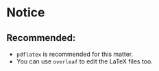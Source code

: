 # Notice

## Recommended:

- `pdflatex` is recommended for this matter.
- You can use `overleaf` to edit the LaTeX files too.